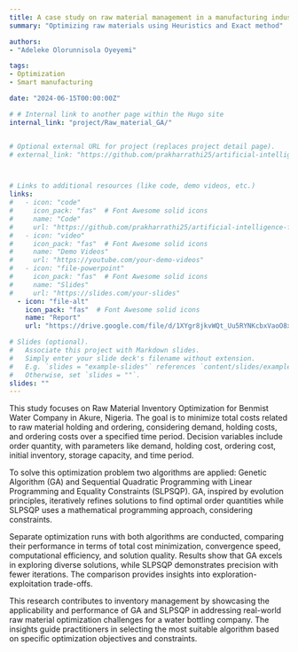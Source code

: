 ```yaml
---
title: A case study on raw material management in a manufacturing industry using advanced nonlinear optimization technique(NLOT)
summary: "Optimizing raw materials using Heuristics and Exact method"

authors: 
- "Adeleke Olorunnisola Oyeyemi"

tags:
- Optimization
- Smart manufacturing

date: "2024-06-15T00:00:00Z"

# # Internal link to another page within the Hugo site
internal_link: "project/Raw_material_GA/"


# Optional external URL for project (replaces project detail page).
# external_link: "https://github.com/prakharrathi25/artificial-intelligence-for-trading"



# Links to additional resources (like code, demo videos, etc.)
links:
#   - icon: "code"
#     icon_pack: "fas"  # Font Awesome solid icons
#     name: "Code"
#     url: "https://github.com/prakharrathi25/artificial-intelligence-for-trading"
#   - icon: "video"
#     icon_pack: "fas"  # Font Awesome solid icons
#     name: "Demo Videos"
#     url: "https://youtube.com/your-demo-videos"
#   - icon: "file-powerpoint"
#     icon_pack: "fas"  # Font Awesome solid icons
#     name: "Slides"
#     url: "https://slides.com/your-slides"
  - icon: "file-alt"
    icon_pack: "fas"  # Font Awesome solid icons
    name: "Report"
    url: "https://drive.google.com/file/d/1XYgr8jkvWQt_Uu5RYNKcbxVaoO8xAa9f/view?usp=drive_link"

# Slides (optional).
#   Associate this project with Markdown slides.
#   Simply enter your slide deck's filename without extension.
#   E.g. `slides = "example-slides"` references `content/slides/example-slides.md`.
#   Otherwise, set `slides = ""`.
slides: ""
---
```

This study focuses on Raw Material Inventory Optimization for Benmist Water Company in Akure, Nigeria. The goal is to minimize total costs related to raw material holding and ordering, considering demand, holding costs, and ordering costs over a specified time period. Decision variables include order quantity, with parameters like demand, holding cost, ordering cost, initial inventory, storage capacity, and time period.

To solve this optimization problem two algorithms are applied: Genetic Algorithm (GA) and Sequential Quadratic Programming with Linear Programming and Equality Constraints (SLPSQP). GA, inspired by evolution principles, iteratively refines solutions to find optimal order quantities while SLPSQP uses a mathematical programming approach, considering constraints.

Separate optimization runs with both algorithms are conducted, comparing their performance in terms of total cost minimization, convergence speed, computational efficiency, and solution quality. Results show that GA excels in exploring diverse solutions, while SLPSQP demonstrates precision with fewer iterations. The comparison provides insights into exploration-exploitation trade-offs.

This research contributes to inventory management by showcasing the applicability and performance of GA and SLPSQP in addressing real-world raw material optimization challenges for a water bottling company. The insights guide practitioners in selecting the most suitable algorithm based on specific optimization objectives and constraints.